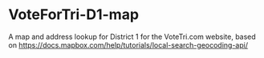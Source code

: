 # VoteForTri-D1-map
A map and address lookup for District 1 for the VoteTri.com website, based on https://docs.mapbox.com/help/tutorials/local-search-geocoding-api/


